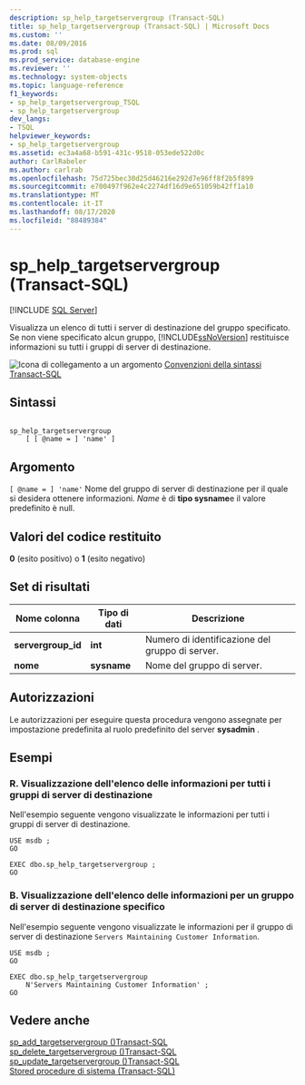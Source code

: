 ```yaml
---
description: sp_help_targetservergroup (Transact-SQL)
title: sp_help_targetservergroup (Transact-SQL) | Microsoft Docs
ms.custom: ''
ms.date: 08/09/2016
ms.prod: sql
ms.prod_service: database-engine
ms.reviewer: ''
ms.technology: system-objects
ms.topic: language-reference
f1_keywords:
- sp_help_targetservergroup_TSQL
- sp_help_targetservergroup
dev_langs:
- TSQL
helpviewer_keywords:
- sp_help_targetservergroup
ms.assetid: ec3a4a68-b591-431c-9518-053ede522d0c
author: CarlRabeler
ms.author: carlrab
ms.openlocfilehash: 75d725bec30d25d46216e292d7e96ff8f2b5f899
ms.sourcegitcommit: e700497f962e4c2274df16d9e651059b42ff1a10
ms.translationtype: MT
ms.contentlocale: it-IT
ms.lasthandoff: 08/17/2020
ms.locfileid: "88489384"
---
```

# <a name="sp_help_targetservergroup-transact-sql"></a>sp_help_targetservergroup (Transact-SQL)
[!INCLUDE [SQL Server](../../includes/applies-to-version/sqlserver.md)]

  Visualizza un elenco di tutti i server di destinazione del gruppo specificato. Se non viene specificato alcun gruppo, [!INCLUDE[ssNoVersion](../../includes/ssnoversion-md.md)] restituisce informazioni su tutti i gruppi di server di destinazione.  
  
 ![Icona di collegamento a un argomento](../../database-engine/configure-windows/media/topic-link.gif "Icona di collegamento a un argomento") [Convenzioni della sintassi Transact-SQL](../../t-sql/language-elements/transact-sql-syntax-conventions-transact-sql.md)  
  
## <a name="syntax"></a>Sintassi  
  
```  
  
sp_help_targetservergroup  
    [ [ @name = ] 'name' ]  
```  
  
## <a name="argument"></a>Argomento  
`[ @name = ] 'name'` Nome del gruppo di server di destinazione per il quale si desidera ottenere informazioni. *Name* è di **tipo sysname**e il valore predefinito è null.  
  
## <a name="return-code-values"></a>Valori del codice restituito  
 **0** (esito positivo) o **1** (esito negativo)  
  
## <a name="result-sets"></a>Set di risultati  
  
|Nome colonna|Tipo di dati|Descrizione|  
|-----------------|---------------|-----------------|  
|**servergroup_id**|**int**|Numero di identificazione del gruppo di server.|  
|**nome**|**sysname**|Nome del gruppo di server.|  
  
## <a name="permissions"></a>Autorizzazioni  
 Le autorizzazioni per eseguire questa procedura vengono assegnate per impostazione predefinita al ruolo predefinito del server **sysadmin** .  
  
## <a name="examples"></a>Esempi  
  
### <a name="a-listing-information-for-all-target-server-groups"></a>R. Visualizzazione dell'elenco delle informazioni per tutti i gruppi di server di destinazione  
 Nell'esempio seguente vengono visualizzate le informazioni per tutti i gruppi di server di destinazione.  
  
```  
USE msdb ;  
GO  
  
EXEC dbo.sp_help_targetservergroup ;  
GO  
```  
  
### <a name="b-listing-information-for-a-specific-target-server-group"></a>B. Visualizzazione dell'elenco delle informazioni per un gruppo di server di destinazione specifico  
 Nell'esempio seguente vengono visualizzate le informazioni per il gruppo di server di destinazione `Servers Maintaining Customer Information`.  
  
```  
USE msdb ;  
GO  
  
EXEC dbo.sp_help_targetservergroup   
    N'Servers Maintaining Customer Information' ;  
GO  
```  
  
## <a name="see-also"></a>Vedere anche  
 [sp_add_targetservergroup &#40;&#41;Transact-SQL ](../../relational-databases/system-stored-procedures/sp-add-targetservergroup-transact-sql.md)   
 [sp_delete_targetservergroup &#40;&#41;Transact-SQL ](../../relational-databases/system-stored-procedures/sp-delete-targetservergroup-transact-sql.md)   
 [sp_update_targetservergroup &#40;&#41;Transact-SQL ](../../relational-databases/system-stored-procedures/sp-update-targetservergroup-transact-sql.md)   
 [Stored procedure di sistema &#40;Transact-SQL&#41;](../../relational-databases/system-stored-procedures/system-stored-procedures-transact-sql.md)  
  
  
